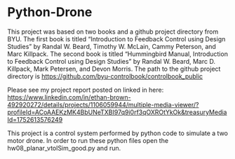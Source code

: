 # Python-Drone

This project was based on two books and a github project directory from BYU. The first book is titled “Introduction to Feedback Control using Design Studies” by Randal W. Beard, Timothy W. McLain, Cammy Peterson, and Marc Killpack. The second book is titled “Hummingbird Manual, Introduction to Feedback Control using Design Studies” by Randal W. Beard, Marc D. Killpack, Mark Petersen, and Devon Morris. The path to the github project directory is https://github.com/byu-controlbook/controlbook_public

Please see my project report posted on linked in here: https://www.linkedin.com/in/ethan-brown-492920272/details/projects/1106059944/multiple-media-viewer/?profileId=ACoAAEKzMK4BbUNeTXBI97q9i0rf3qOXROtYkOk&treasuryMediaId=1752613576249

This project is a control system performed by python code to simulate a two motor drone. In order to run these python files open the hw08_planar_vtolSim_good.py and run.
